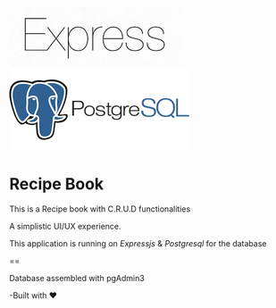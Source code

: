 ![express-js](public/express.png)
![express-js](public/postgresql-logo.png)

Recipe Book
=========

This is a Recipe book with C.R.U.D functionalities

A simplistic UI/UX experience.


This application is running on *Expressjs* & *Postgresql* for the database

==

Database assembled with pgAdmin3



-Built with :heart:
